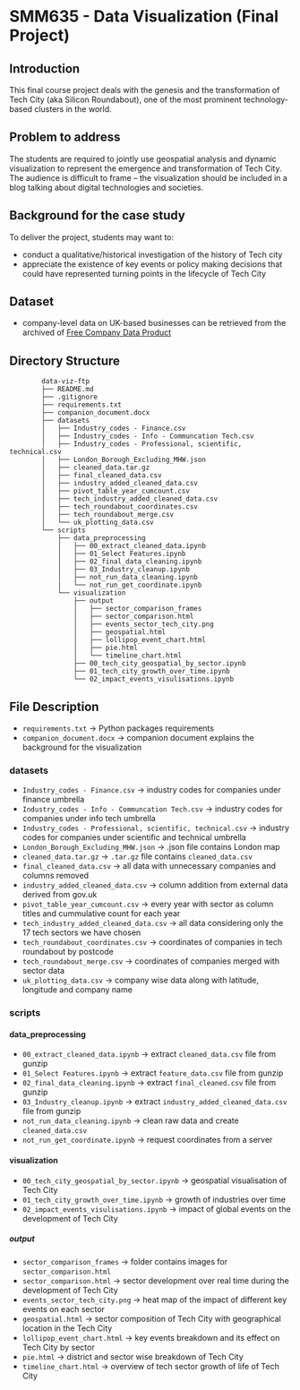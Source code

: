 # **SMM635 - Data Visualization (Final Project)**

## Introduction

This final course project deals with the genesis and the transformation of Tech City (aka Silicon Roundabout), one of the most prominent technology-based clusters in the world.

## Problem to address

The students are required to jointly use geospatial analysis and dynamic visualization to represent the emergence and transformation of Tech City. The audience is difficult to frame – the visualization should be included in a blog talking about digital technologies and societies.

## Background for the case study

To deliver the project, students may want to:

- conduct a qualitative/historical investigation of the history of Tech city
- appreciate the existence of key events or policy making decisions that could have represented turning points in the lifecycle of Tech City

## **Dataset**
- company-level data on UK-based businesses can be retrieved from the archived of [Free Company Data Product](http://download.companieshouse.gov.uk/en_output.html)

## **Directory Structure**

```
        data-viz-ftp
        ├── README.md
        ├── .gitignore
        ├── requirements.txt
        ├── companion_document.docx
        ├── datasets
        │   ├── Industry_codes - Finance.csv
        │   ├── Industry_codes - Info - Communcation Tech.csv
        │   ├── Industry_codes - Professional, scientific, technical.csv
        │   ├── London_Borough_Excluding_MHW.json
        │   ├── cleaned_data.tar.gz
        │   ├── final_cleaned_data.csv
        │   ├── industry_added_cleaned_data.csv
        │   ├── pivot_table_year_cumcount.csv
        │   ├── tech_industry_added_cleaned_data.csv
        │   ├── tech_roundabout_coordinates.csv
        │   ├── tech_roundabout_merge.csv
        │   └── uk_plotting_data.csv
        └── scripts
            ├── data_preprocessing
            │   ├── 00_extract_cleaned_data.ipynb
            │   ├── 01_Select Features.ipynb
            │   ├── 02_final_data_cleaning.ipynb
            │   ├── 03_Industry_cleanup.ipynb
            │   ├── not_run_data_cleaning.ipynb
            |   └── not_run_get_coordinate.ipynb
            └── visualization
                ├── output
                │   ├── sector_comparison_frames
                │   ├── sector_comparison.html
                │   ├── events_sector_tech_city.png
                │   ├── geospatial.html
                │   ├── lollipop_event_chart.html
                │   ├── pie.html
                │   └── timeline_chart.html
                ├── 00_tech_city_geospatial_by_sector.ipynb
                ├── 01_tech_city_growth_over_time.ipynb
                └── 02_impact_events_visulisations.ipynb

```

## File Description
-   `requirements.txt` -> Python packages requirements
-   `companion_document.docx` -> companion document explains the background for the visualization
### datasets
-   `Industry_codes - Finance.csv` -> industry codes for companies under finance umbrella
-   `Industry_codes - Info - Communcation Tech.csv` -> industry codes for companies under info tech umbrella
-   `Industry_codes - Professional, scientific, technical.csv` -> industry codes for companies under scientific and technical umbrella
-   `London_Borough_Excluding_MHW.json` -> .json file contains London map
-   `cleaned_data.tar.gz` -> `.tar.gz` file contains `cleaned_data.csv`
-   `final_cleaned_data.csv` -> all data with unnecessary companies and columns removed
-   `industry_added_cleaned_data.csv` -> column addition from external data derived from gov.uk
-   `pivot_table_year_cumcount.csv` -> every year with sector as column titles and cummulative count for each year
-   `tech_industry_added_cleaned_data.csv` -> all data considering only the 17 tech sectors we have chosen
-   `tech_roundabout_coordinates.csv` -> coordinates of companies in tech roundabout by postcode
-   `tech_roundabout_merge.csv` -> coordinates of companies merged with sector data
-   `uk_plotting_data.csv` -> company wise data along with latitude, longitude and company name

### scripts
#### data_preprocessing
-   `00_extract_cleaned_data.ipynb` -> extract `cleaned_data.csv` file from gunzip
-   `01_Select Features.ipynb` -> extract `feature_data.csv` file from gunzip
-   `02_final_data_cleaning.ipynb` ->  extract `final_cleaned.csv` file from gunzip
-   `03_Industry_cleanup.ipynb` ->  extract `industry_added_cleaned_data.csv` file from gunzip
-   `not_run_data_cleaning.ipynb` -> clean raw data and create `cleaned_data.csv`
-   `not_run_get_coordinate.ipynb` -> request coordinates from a server


#### visualization
-   `00_tech_city_geospatial_by_sector.ipynb` -> geospatial visualisation of Tech City
-   `01_tech_city_growth_over_time.ipynb` -> growth of industries over time
-   `02_impact_events_visulisations.ipynb` -> impact of global events on the development of Tech City

##### output
-   `sector_comparison_frames` -> folder contains images for `sector_comparison.html`
-   `sector_comparison.html` -> sector development over real time during the development of Tech City
-   `events_sector_tech_city.png` -> heat map of the impact of different key events on each sector
-   `geospatial.html` ->  sector composition of Tech City with geographical location in the Tech City
-   `lollipop_event_chart.html` -> key events breakdown and its effect on Tech City by sector
-   `pie.html` -> district and sector wise breakdown of Tech City
-   `timeline_chart.html` -> overview of tech sector growth of life of Tech City
